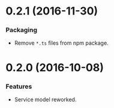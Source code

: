 # 0.2.1 (2016-11-30)

### Packaging

* Remove `*.ts` files from npm package.


# 0.2.0 (2016-10-08)

### Features

* Service model reworked.
